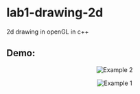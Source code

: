 # lab1-drawing-2d
2d drawing in openGL in c++

## Demo:
<p align="center">
  <img src="https://thumbs.gfycat.com/DarlingJoyfulAmericanrobin-size_restricted.gif" alt="Example 2"/>
</p>
<p align="center">
  <img src="https://thumbs.gfycat.com/RemarkableLikelyAlbertosaurus-size_restricted.gif" alt="Example 1"/>
</p>
